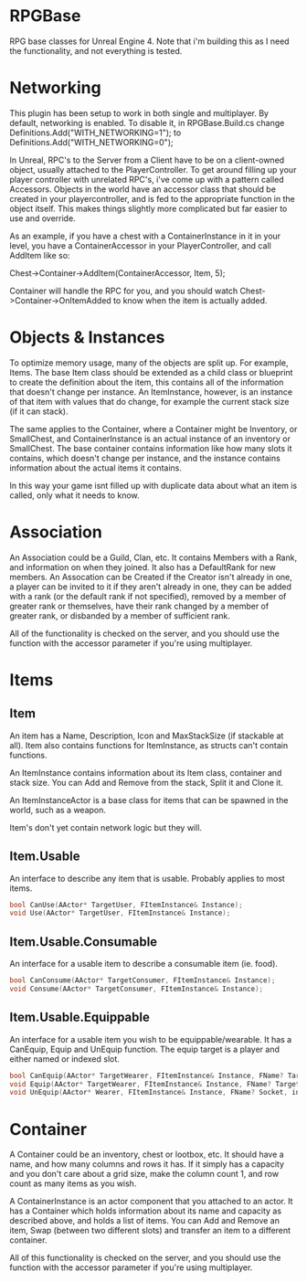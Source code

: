 # RPGBase
RPG base classes for Unreal Engine 4. Note that i'm building this as I need the functionality, and not everything is tested.

# Networking
This plugin has been setup to work in both single and multiplayer. By default, networking is enabled. To disable it, in RPGBase.Build.cs change Definitions.Add("WITH_NETWORKING=1"); to Definitions.Add("WITH_NETWORKING=0");

In Unreal, RPC's to the Server from a Client have to be on a client-owned object, usually attached to the PlayerController. To get around filling up your player controller with unrelated RPC's, i've come up with a pattern called Accessors. Objects in the world have an accessor class that should be created in your playercontroller, and is fed to the appropriate function in the object itself. This makes things slightly more complicated but far easier to use and override.

As an example, if you have a chest with a ContainerInstance in it in your level, you have a ContainerAccessor in your PlayerController, and call AddItem like so:

Chest->Container->AddItem(ContainerAccessor, Item, 5);

Container will handle the RPC for you, and you should watch Chest->Container->OnItemAdded to know when the item is actually added.

# Objects & Instances
To optimize memory usage, many of the objects are split up. For example, Items. The base Item class should be extended as a child class or blueprint to create the definition about the item, this contains all of the information that doesn't change per instance. An ItemInstance, however, is an instance of that item with values that do change, for example the current stack size (if it can stack).

The same applies to the Container, where a Container might be Inventory, or SmallChest, and ContainerInstance is an actual instance of an inventory or SmallChest. The base container contains information like how many slots it contains, which doesn't change per instance, and the instance contains information about the actual items it contains.

In this way your game isnt filled up with duplicate data about what an item is called, only what it needs to know.

# Association
An Association could be a Guild, Clan, etc. It contains Members with a Rank, and information on when they joined. It also has a DefaultRank for new members. An Assocation can be Created if the Creator isn't already in one, a player can be invited to it if they aren't already in one, they can be added with a rank (or the default rank if not specified), removed by a member of greater rank or themselves, have their rank changed by a member of greater rank, or disbanded by a member of sufficient rank.

All of the functionality is checked on the server, and you should use the function with the accessor parameter if you're using multiplayer.

# Items

## Item
An item has a Name, Description, Icon and MaxStackSize (if stackable at all). Item also contains functions for ItemInstance, as structs can't contain functions.

An ItemInstance contains information about its Item class, container and stack size. You can Add and Remove from the stack, Split it and Clone it.

An ItemInstanceActor is a base class for items that can be spawned in the world, such as a weapon.

Item's don't yet contain network logic but they will.

## Item.Usable
An interface to describe any item that is usable. Probably applies to most items.
```cpp
bool CanUse(AActor* TargetUser, FItemInstance& Instance);
void Use(AActor* TargetUser, FItemInstance& Instance);
```

## Item.Usable.Consumable
An interface for a usable item to describe a consumable item (ie. food).
```cpp
bool CanConsume(AActor* TargetConsumer, FItemInstance& Instance);
void Consume(AActor* TargetConsumer, FItemInstance& Instance);
```

## Item.Usable.Equippable
An interface for a usable item you wish to be equippable/wearable. It has a CanEquip, Equip and UnEquip function. The equip target is a player and either named or indexed slot.
```cpp
bool CanEquip(AActor* TargetWearer, FItemInstance& Instance, FName? TargetSocket, int32? TargetSlot);
void Equip(AActor* TargetWearer, FItemInstance& Instance, FName? TargetSocket, int32? TargetSlot);
void UnEquip(AActor* Wearer, FItemInstance& Instance, FName? Socket, int32? Slot)
```
# Container
A Container could be an inventory, chest or lootbox, etc. It should have a name, and how many columns and rows it has. If it simply has a capacity and you don't care about a grid size, make the column count 1, and row count as many items as you wish.

A ContainerInstance is an actor component that you attached to an actor. It has a Container which holds information about its name and capacity as described above, and holds a list of items. You can Add and Remove an item, Swap (between two different slots) and transfer an item to a different container.

All of this functionality is checked on the server, and you should use the function with the accessor parameter if you're using multiplayer.